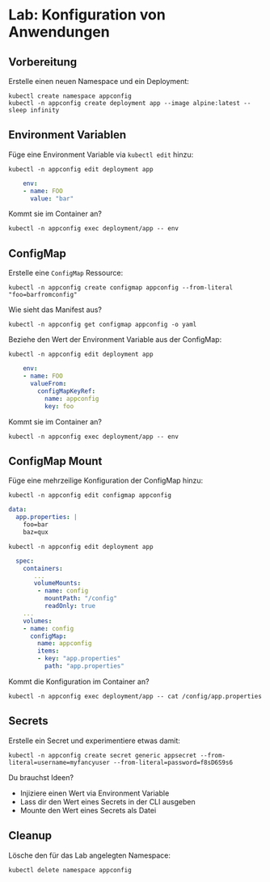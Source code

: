 # Lab: Konfiguration von Anwendungen

## Vorbereitung

Erstelle einen neuen Namespace und ein Deployment:

```shell
kubectl create namespace appconfig
kubectl -n appconfig create deployment app --image alpine:latest -- sleep infinity
```

## Environment Variablen

Füge eine Environment Variable via `kubectl edit` hinzu:

```shell
kubectl -n appconfig edit deployment app
```

```yaml
    env:
    - name: FOO
      value: "bar"
```

Kommt sie im Container an?

```shell
kubectl -n appconfig exec deployment/app -- env
```

## ConfigMap

Erstelle eine `ConfigMap` Ressource:

```shell
kubectl -n appconfig create configmap appconfig --from-literal "foo=barfromconfig"
```

Wie sieht das Manifest aus?

```shell
kubectl -n appconfig get configmap appconfig -o yaml
```

Beziehe den Wert der Environment Variable aus der ConfigMap:

```shell
kubectl -n appconfig edit deployment app
```

```yaml
    env:
    - name: FOO
      valueFrom:
        configMapKeyRef:
          name: appconfig
          key: foo
```

Kommt sie im Container an?

```shell
kubectl -n appconfig exec deployment/app -- env
```

## ConfigMap Mount

Füge eine mehrzeilige Konfiguration der ConfigMap hinzu:

```shell
kubectl -n appconfig edit configmap appconfig
```

```yaml
data:
  app.properties: |
    foo=bar
    baz=qux
```

```shell
kubectl -n appconfig edit deployment app
```

```yaml
  spec:
    containers:
       ...
       volumeMounts:
        - name: config
          mountPath: "/config"
          readOnly: true
    ...
    volumes:
    - name: config
      configMap:
        name: appconfig
        items:
        - key: "app.properties"
          path: "app.properties"
```

Kommt die Konfiguration im Container an?

```shell
kubectl -n appconfig exec deployment/app -- cat /config/app.properties
```

## Secrets

Erstelle ein Secret und experimentiere etwas damit:

```shell
kubectl -n appconfig create secret generic appsecret --from-literal=username=myfancyuser --from-literal=password=f8sD6S9s6
```

Du brauchst Ideen?

- Injiziere einen Wert via Environment Variable
- Lass dir den Wert eines Secrets in der CLI ausgeben
- Mounte den Wert eines Secrets als Datei

## Cleanup

Lösche den für das Lab angelegten Namespace:

```shell
kubectl delete namespace appconfig
```
